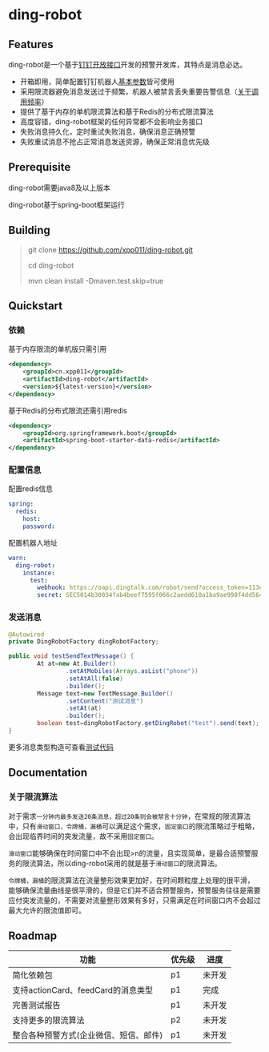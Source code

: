 # ding-robot



## Features

ding-robot是一个基于[钉钉开放接口](https://open.dingtalk.com/document/group/custom-robot-access)开发的预警开发库，其特点是消息必达。

- 开箱即用，简单配置钉钉机器人[基本参数](https://open.dingtalk.com/document/group/customize-robot-security-settings)皆可使用
- 采用限流器避免消息发送过于频繁，机器人被禁言丢失重要告警信息（[关于调用频率](https://open.dingtalk.com/document/group/custom-robot-access)）
- 提供了基于内存的单机限流算法和基于Redis的分布式限流算法
- 高度容错，ding-robot框架的任何异常都不会影响业务接口
- 失败消息持久化，定时重试失败消息，确保消息正确预警
- 失败重试消息不抢占正常消息发送资源，确保正常消息优先级



## Prerequisite

ding-robot需要java8及以上版本

ding-robot基于spring-boot框架运行



## Building

> git clone  https://github.com/xpp011/ding-robot.git
>
> cd ding-robot
>
> mvn clean install -Dmaven.test.skip=true



## Quickstart

### 依赖

基于内存限流的单机版只需引用

```xml
<dependency>
    <groupId>cn.xpp011</groupId>
    <artifactId>ding-robot</artifactId>
    <version>${latest-version}</version>
</dependency>
```

基于Redis的分布式限流还需引用redis

```xml
<dependency>
    <groupId>org.springframework.boot</groupId>
    <artifactId>spring-boot-starter-data-redis</artifactId>
</dependency>
```



### 配置信息

配置redis信息

```yaml
spring:
  redis:
    host: 
    password: 
```

配置机器人地址

```yaml
warn:
  ding-robot:
    instance:
      test:
        webhook: https://oapi.dingtalk.com/robot/send?access_token=113ec2c6a446e9d6d8e723ce39aa6949cae5ed7aae66bbdc839e1389ea0d5562
        secret: SEC5014b30034fab4beef7595f066c2aedd610a1ba9ae998f4dd56492aa9b6ebc54
```



### 发送消息

```java
@Autowired
private DingRobotFactory dingRobotFactory;

public void testSendTextMessage() {
        At at=new At.Builder()
                .setAtMobiles(Arrays.asList("phone"))
                .setAtAll(false)
                .builder();
        Message text=new TextMessage.Builder()
                .setContent("测试消息")
                .setAt(at)
                .builder();
        boolean test=dingRobotFactory.getDingRobot("test").send(text);
}
```
更多消息类型构造可查看[测试代码](https://github.com/xpp011/ding-robot/blob/master/src/test/java/cn/xpp011/dingrobot/MessageTest.java)



## Documentation

### 关于限流算法

对于需求`一分钟内最多发送20条消息，超过20条则会被禁言十分钟`，在常规的限流算法中，只有`滑动窗口，令牌桶，漏桶`可以满足这个需求，`固定窗口`的限流策略过于粗略，会出现临界时间的突发流量，故不采用`固定窗口`。

`滑动窗口`能够确保在时间窗口中不会出现>n的流量，且实现简单，是最合适预警服务的限流算法，所以ding-robot采用的就是基于`滑动窗口`的限流算法。

`令牌桶，漏桶`的限流算法在流量整形效果更加好，在时间颗粒度上处理的很平滑，能够确保流量曲线是很平滑的，但是它们并不适合预警服务，预警服务往往是需要应付突发流量的，不需要对流量整形效果有多好，只需满足在时间窗口内不会超过最大允许的限流值即可。



## Roadmap

| 功能                                   | 优先级 | 进度  |
| -------------------------------------- | ------ |-----|
| 简化依赖包                             | p1     | 未开发 |
| 支持actionCard、feedCard的消息类型     | p1     | 完成  |
| 完善测试报告                           | p1     | 未开发 |
| 支持更多的限流算法                     | p2     | 未开发 |
| 整合各种预警方式(企业微信、短信、邮件) | p1     | 未开发 |

